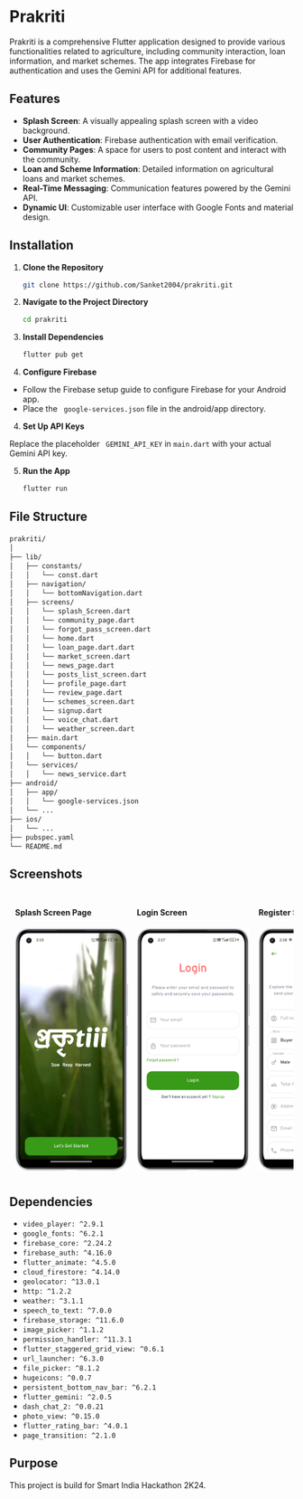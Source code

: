# Prakriti

Prakriti is a comprehensive Flutter application designed to provide various functionalities related to agriculture, including community interaction, loan information, and market schemes. The app integrates Firebase for authentication and uses the Gemini API for additional features.

## Features

- **Splash Screen**: A visually appealing splash screen with a video background.
- **User Authentication**: Firebase authentication with email verification.
- **Community Pages**: A space for users to post content and interact with the community.
- **Loan and Scheme Information**: Detailed information on agricultural loans and market schemes.
- **Real-Time Messaging**: Communication features powered by the Gemini API.
- **Dynamic UI**: Customizable user interface with Google Fonts and material design.

## Installation

1. **Clone the Repository**

   ```bash
   git clone https://github.com/Sanket2004/prakriti.git
   ```

2. **Navigate to the Project Directory**

   ```bash
   cd prakriti
   ```

2. **Install Dependencies**

    ```bash
    flutter pub get
    ```

3. **Configure Firebase**

- Follow the Firebase setup guide to configure Firebase for your Android app.
- Place the ``` google-services.json``` file in the android/app directory.

4. **Set Up API Keys**

Replace the placeholder ``` GEMINI_API_KEY``` in ```main.dart``` with your actual Gemini API key.

5. **Run the App**

    ```bash
    flutter run
    ```

## File Structure

    prakriti/
    │
    ├── lib/
    │   ├── constants/
    │   │   └── const.dart
    │   ├── navigation/
    │   │   └── bottomNavigation.dart
    │   ├── screens/
    │   │   └── splash_Screen.dart
    │   │   └── community_page.dart
    │   │   └── forgot_pass_screen.dart
    │   │   └── home.dart
    │   │   └── loan_page.dart.dart
    │   │   └── market_screen.dart
    │   │   └── news_page.dart
    │   │   └── posts_list_screen.dart
    │   │   └── profile_page.dart
    │   │   └── review_page.dart
    │   │   └── schemes_screen.dart
    │   │   └── signup.dart
    │   │   └── voice_chat.dart
    │   │   └── weather_screen.dart
    │   ├── main.dart
    │   └── components/
    │   │   └── button.dart
    │   └── services/
    │   │   └── news_service.dart
    ├── android/
    │   ├── app/
    │   │   └── google-services.json
    │   └── ...
    ├── ios/
    │   └── ...
    ├── pubspec.yaml
    └── README.md


## Screenshots

<div style="display: flex; overflow-x: auto; white-space: nowrap; gap: 16px; padding: 10px;">
  <div style="flex: 0 0 auto; width: 200px; box-sizing: border-box;">
    <h4>Splash Screen Page</h4>
    <img src="assets/ss/splash.png" alt="Splash Screen Page" style="width: 100%; height: auto;">
  </div>
  <div style="flex: 0 0 auto; width: 200px; box-sizing: border-box;">
    <h4>Login Screen</h4>
    <img src="assets/ss/login.png" alt="Login Screen" style="width: 100%; height: auto;">
  </div>
  <div style="flex: 0 0 auto; width: 200px; box-sizing: border-box;">
    <h4>Register Screen</h4>
    <img src="assets/ss/register.png" alt="Register Screen" style="width: 100%; height: auto;">
  </div>
  <div style="flex: 0 0 auto; width: 200px; box-sizing: border-box;">
    <h4>Forgot Password Screen</h4>
    <img src="assets/ss/fpass.png" alt="Forgot Password Screen" style="width: 100%; height: auto;">
  </div>
  <div style="flex: 0 0 auto; width: 200px; box-sizing: border-box;">
    <h4>Home Screen</h4>
    <img src="assets/ss/home.png" alt="Home Screen" style="width: 100%; height: auto;">
  </div>
  <div style="flex: 0 0 auto; width: 200px; box-sizing: border-box;">
    <h4>Community Screen</h4>
    <img src="assets/ss/community.png" alt="Community Screen" style="width: 100%; height: auto;">
  </div>
  <div style="flex: 0 0 auto; width: 200px; box-sizing: border-box;">
    <h4>Market Screen</h4>
    <img src="assets/ss/market.png" alt="Market Screen" style="width: 100%; height: auto;">
  </div>
  <div style="flex: 0 0 auto; width: 200px; box-sizing: border-box;">
    <h4>Loans & Schemes Screen</h4>
    <img src="assets/ss/loan.png" alt="Loans & Schemes Screen" style="width: 100%; height: auto;">
  </div>
  <div style="flex: 0 0 auto; width: 200px; box-sizing: border-box;">
    <h4>AI Assistant Screen</h4>
    <img src="assets/ss/aibot.png" alt="AI Assistant Screen" style="width: 100%; height: auto;">
  </div>
  <div style="flex: 0 0 auto; width: 200px; box-sizing: border-box;">
    <h4>Rating Screen</h4>
    <img src="assets/ss/rating.png" alt="Rating Screen" style="width: 100%; height: auto;">
  </div>
</div>

## Dependencies

-  ```video_player: ^2.9.1```
-  ```google_fonts: ^6.2.1```
-  ```firebase_core: ^2.24.2```
-  ```firebase_auth: ^4.16.0```
-  ```flutter_animate: ^4.5.0```
-  ```cloud_firestore: ^4.14.0```
-  ```geolocator: ^13.0.1```
-  ```http: ^1.2.2```
-  ```weather: ^3.1.1```
-  ```speech_to_text: ^7.0.0```
-  ```firebase_storage: ^11.6.0```
-  ```image_picker: ^1.1.2```
-  ```permission_handler: ^11.3.1```
-  ```flutter_staggered_grid_view: ^0.6.1```
-  ```url_launcher: ^6.3.0```
-  ```file_picker: ^8.1.2```
-  ```hugeicons: ^0.0.7```
-  ```persistent_bottom_nav_bar: ^6.2.1```
-  ```flutter_gemini: ^2.0.5```
-  ```dash_chat_2: ^0.0.21```
-  ```photo_view: ^0.15.0```
-  ```flutter_rating_bar: ^4.0.1```
-  ```page_transition: ^2.1.0```

## Purpose
This project is build for Smart India Hackathon 2K24.